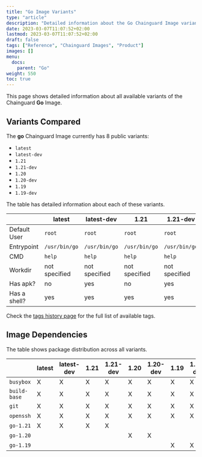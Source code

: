 ```yaml
---
title: "Go Image Variants"
type: "article"
description: "Detailed information about the Go Chainguard Image variants"
date: 2023-03-07T11:07:52+02:00
lastmod: 2023-03-07T11:07:52+02:00
draft: false
tags: ["Reference", "Chainguard Images", "Product"]
images: []
menu:
  docs:
    parent: "Go"
weight: 550
toc: true
---
```


This page shows detailed information about all available variants of the Chainguard **Go** Image.

## Variants Compared
The **go** Chainguard Image currently has 8 public variants: 

- `latest`
- `latest-dev`
- `1.21`
- `1.21-dev`
- `1.20`
- `1.20-dev`
- `1.19`
- `1.19-dev`

The table has detailed information about each of these variants.

|              | latest        | latest-dev    | 1.21          | 1.21-dev      | 1.20          | 1.20-dev      | 1.19          | 1.19-dev      |
|--------------|---------------|---------------|---------------|---------------|---------------|---------------|---------------|---------------|
| Default User | `root`        | `root`        | `root`        | `root`        | `root`        | `root`        | `root`        | `root`        |
| Entrypoint   | `/usr/bin/go` | `/usr/bin/go` | `/usr/bin/go` | `/usr/bin/go` | `/usr/bin/go` | `/usr/bin/go` | `/usr/bin/go` | `/usr/bin/go` |
| CMD          | `help`        | `help`        | `help`        | `help`        | `help`        | `help`        | `help`        | `help`        |
| Workdir      | not specified | not specified | not specified | not specified | not specified | not specified | not specified | not specified |
| Has apk?     | no            | yes           | no            | yes           | no            | yes           | no            | yes           |
| Has a shell? | yes           | yes           | yes           | yes           | yes           | yes           | yes           | yes           |

Check the [tags history page](/chainguard/chainguard-images/reference/go/tags_history/) for the full list of available tags.
## Image Dependencies
The table shows package distribution across all variants.

|              | latest | latest-dev | 1.21 | 1.21-dev | 1.20 | 1.20-dev | 1.19 | 1.19-dev |
|--------------|--------|------------|------|----------|------|----------|------|----------|
| `busybox`    | X      | X          | X    | X        | X    | X        | X    | X        |
| `build-base` | X      | X          | X    | X        | X    | X        | X    | X        |
| `git`        | X      | X          | X    | X        | X    | X        | X    | X        |
| `openssh`    | X      | X          | X    | X        | X    | X        | X    | X        |
| `go-1.21`    | X      | X          | X    | X        |      |          |      |          |
| `go-1.20`    |        |            |      |          | X    | X        |      |          |
| `go-1.19`    |        |            |      |          |      |          | X    | X        |
